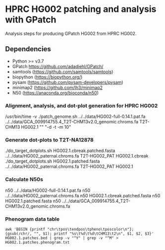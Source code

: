 # HPRC HG002 patching and analysis with GPatch
Analysis steps for producing GPatch HG002 from HPRC HG002.

## Dependencies
* Python >= v3.7
* GPatch https://github.com/adadiehl/GPatch/
* samtools (https://github.com/samtools/samtools)
* biopython (https://biopython.org/)
* pysam (https://github.com/pysam-developers/pysam)
* minimap2 (https://github.com/lh3/minimap2
* N50 (https://anaconda.org/bioconda/n50)


### Alignment, analysis, and dot-plot generation for HPRC HG002
/usr/bin/time -v ./patch_genome.sh ../../data/HG002-full-0.14.1.pat.fa ../../data/GCA_009914755.4_T2T-CHM13v2.0_genomic.chroms.fa T2T-CHM13 HG002.1 "" "-d -t -m 10"

### Generate dot-plots to T2T-NA12878
./do_target_dotplots.sh HG002.1.cbreak.patched.fasta ../../data/HG002_paternal.chroms.fa T2T-HG002_PAT HG002.1.cbreak
./do_target_dotplots.sh HG002.1.patched.fasta ../../data/HG002_paternal.chroms.fa T2T-HG002_PAT HG002.1

### Calculate N50s
n50 ../../data/HG002-full-0.14.1.pat.fa 
n50 ../../data/HG002_paternal.chroms.fa 
n50 HG002.1.cbreak.patched.fasta 
n50 HG002.1.patched.fasta
n50 ../../data/GCA_009914755.4_T2T-CHM13v2.0_genomic.chroms.fa

### Phenogram data table
```
awk 'BEGIN {printf "chr\tpos\tendpos\tpheno\tposcolor\n"}; {gsub(/chr/, "", $1); printf "%s\t%d\t%d\tCHM13\t2\n", $1, $2, $3}' HG002.1.patches.bed | grep -v "^Y" | grep -v "^M" > HG002.1.patches.phenogram.txt
```
